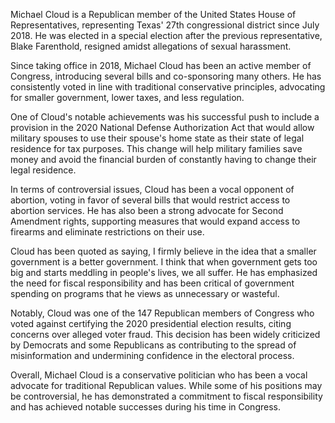Michael Cloud is a Republican member of the United States House of Representatives, representing Texas' 27th congressional district since July 2018. He was elected in a special election after the previous representative, Blake Farenthold, resigned amidst allegations of sexual harassment.

Since taking office in 2018, Michael Cloud has been an active member of Congress, introducing several bills and co-sponsoring many others. He has consistently voted in line with traditional conservative principles, advocating for smaller government, lower taxes, and less regulation.

One of Cloud's notable achievements was his successful push to include a provision in the 2020 National Defense Authorization Act that would allow military spouses to use their spouse's home state as their state of legal residence for tax purposes. This change will help military families save money and avoid the financial burden of constantly having to change their legal residence.

In terms of controversial issues, Cloud has been a vocal opponent of abortion, voting in favor of several bills that would restrict access to abortion services. He has also been a strong advocate for Second Amendment rights, supporting measures that would expand access to firearms and eliminate restrictions on their use.

Cloud has been quoted as saying, I firmly believe in the idea that a smaller government is a better government. I think that when government gets too big and starts meddling in people's lives, we all suffer. He has emphasized the need for fiscal responsibility and has been critical of government spending on programs that he views as unnecessary or wasteful.

Notably, Cloud was one of the 147 Republican members of Congress who voted against certifying the 2020 presidential election results, citing concerns over alleged voter fraud. This decision has been widely criticized by Democrats and some Republicans as contributing to the spread of misinformation and undermining confidence in the electoral process.

Overall, Michael Cloud is a conservative politician who has been a vocal advocate for traditional Republican values. While some of his positions may be controversial, he has demonstrated a commitment to fiscal responsibility and has achieved notable successes during his time in Congress.
